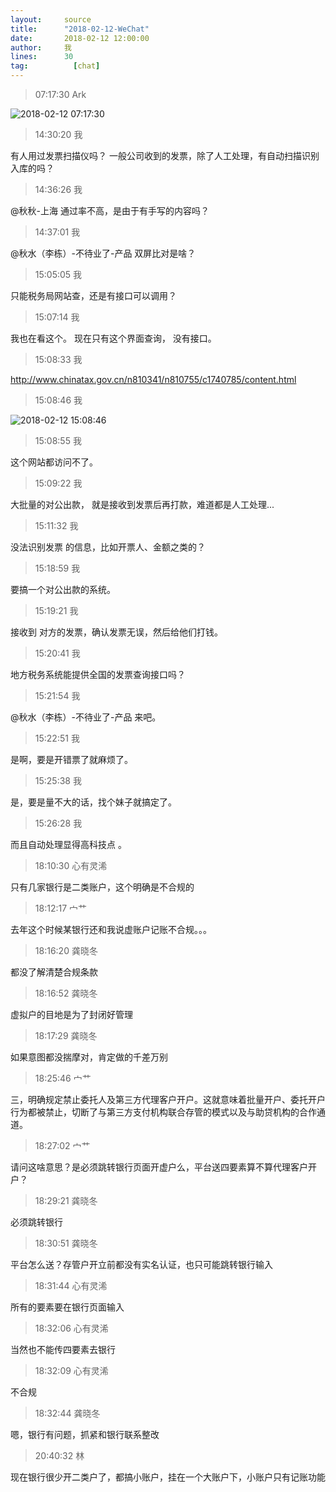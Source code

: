 ```yaml
---
layout:     source 
title:      "2018-02-12-WeChat"
date:       2018-02-12 12:00:00
author:     我
lines:      30 
tag:		  [chat]
---
```

> 07:17:30  Ark  
   
![2018-02-12 07:17:30](http://static.cocolian.org/img/20180212_071730.png) 
   
> 14:30:20  我  
   
有人用过发票扫描仪吗？ 一般公司收到的发票，除了人工处理，有自动扫描识别入库的吗？  
   
> 14:36:26  我  
   
@秋秋-上海  通过率不高，是由于有手写的内容吗？   
   
> 14:37:01  我  
   
@秋水（李栋）-不待业了-产品  双屏比对是啥？   
   
> 15:05:05  我  
   
只能税务局网站查，还是有接口可以调用？  
   
> 15:07:14  我  
   
我也在看这个。 现在只有这个界面查询， 没有接口。   
   
> 15:08:33  我  
   
http://www.chinatax.gov.cn/n810341/n810755/c1740785/content.html  
   
> 15:08:46  我  
   
![2018-02-12 15:08:46](http://static.cocolian.org/img/20180212_150846.png) 
   
> 15:08:55  我  
   
这个网站都访问不了。   
   
> 15:09:22  我  
   
大批量的对公出款， 就是接收到发票后再打款，难道都是人工处理...  
   
> 15:11:32  我  
   
没法识别发票 的信息，比如开票人、金额之类的？  
   
> 15:18:59  我  
   
要搞一个对公出款的系统。   
   
> 15:19:21  我  
   
接收到 对方的发票，确认发票无误，然后给他们打钱。   
   
> 15:20:41  我  
   
地方税务系统能提供全国的发票查询接口吗？   
   
> 15:21:54  我  
   
@秋水（李栋）-不待业了-产品  来吧。  
   
> 15:22:51  我  
   
是啊，要是开错票了就麻烦了。   
   
> 15:25:38  我  
   
是，要是量不大的话，找个妹子就搞定了。   
   
> 15:26:28  我  
   
而且自动处理显得高科技点 。   
   
> 18:10:30  心有灵浠  
   
只有几家银行是二类账户，这个明确是不合规的  
   
> 18:12:17  宀艹  
   
去年这个时候某银行还和我说虚账户记账不合规。。。  
   
> 18:16:20  龚晓冬  
   
都没了解清楚合规条款  
   
> 18:16:52  龚晓冬  
   
虚拟户的目地是为了封闭好管理  
   
> 18:17:29  龚晓冬  
   
如果意图都没揣摩对，肯定做的千差万别  
   
> 18:25:46  宀艹  
   
三，明确规定禁止委托人及第三方代理客户开户。这就意味着批量开户、委托开户行为都被禁止，切断了与第三方支付机构联合存管的模式以及与助贷机构的合作通道。  
   
> 18:27:02  宀艹  
   
请问这啥意思？是必须跳转银行页面开虚户么，平台送四要素算不算代理客户开户？  
   
> 18:29:21  龚晓冬  
   
必须跳转银行  
   
> 18:30:51  龚晓冬  
   
平台怎么送？存管户开立前都没有实名认证，也只可能跳转银行输入  
   
> 18:31:44  心有灵浠  
   
所有的要素要在银行页面输入  
   
> 18:32:06  心有灵浠  
   
当然也不能传四要素去银行  
   
> 18:32:09  心有灵浠  
   
不合规  
   
> 18:32:44  龚晓冬  
   
嗯，银行有问题，抓紧和银行联系整改  
   
> 20:40:32  林  
   
现在银行很少开二类户了，都搞小账户，挂在一个大账户下，小账户只有记账功能  
   
